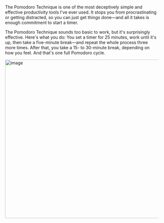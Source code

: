 The Pomodoro Technique is one of the most deceptively simple and effective productivity tools I've ever used. It stops you from procrastinating or getting distracted, so you can just get things done—and all it takes is enough commitment to start a timer.


The Pomodoro Technique sounds too basic to work, but it's surprisingly effective. Here's what you do: You set a timer for 25 minutes, work until it's up, then take a five-minute break—and repeat the whole process three more times. After that, you take a 15- to 30-minute break, depending on how you feel. And that's one full Pomodoro cycle.


<img width="520" alt="image" src="https://github.com/SerikMeiirbek/pomodoro-start-updated/assets/33642388/16ffa611-702f-4a75-b281-8cd835e76f8f">
